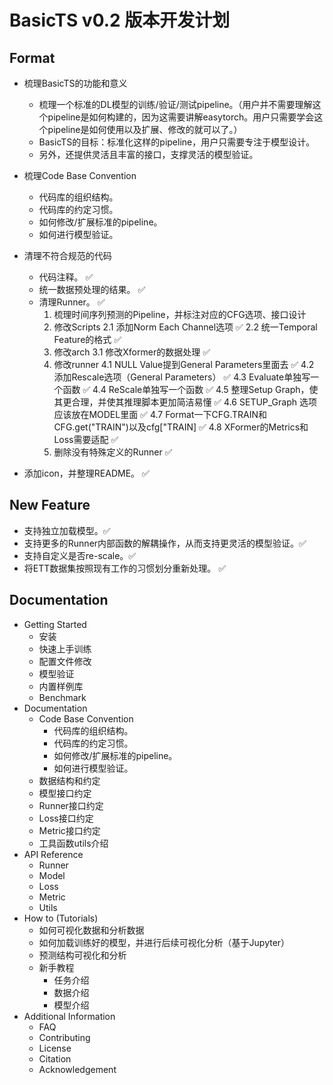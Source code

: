 # BasicTS v0.2 版本开发计划

## Format

- 梳理BasicTS的功能和意义
    - 梳理一个标准的DL模型的训练/验证/测试pipeline。（用户并不需要理解这个pipeline是如何构建的，因为这需要讲解easytorch。用户只需要学会这个pipeline是如何使用以及扩展、修改的就可以了。）
    - BasicTS的目标：标准化这样的pipeline，用户只需要专注于模型设计。
    - 另外，还提供灵活且丰富的接口，支撑灵活的模型验证。
 
- 梳理Code Base Convention
    - 代码库的组织结构。
    - 代码库的约定习惯。
    - 如何修改/扩展标准的pipeline。
    - 如何进行模型验证。    

- 清理不符合规范的代码
    - 代码注释。 ✅
    - 统一数据预处理的结果。 ✅
    - 清理Runner。 ✅
        1. 梳理时间序列预测的Pipeline，并标注对应的CFG选项、接口设计
        2. 修改Scripts
            2.1 添加Norm Each Channel选项 ✅
            2.2 统一Temporal Feature的格式 ✅
        3. 修改arch
            3.1 修改Xformer的数据处理 ✅
        4. 修改runner
            4.1 NULL Value提到General Parameters里面去 ✅
            4.2 添加Rescale选项（General Parameters） ✅
            4.3 Evaluate单独写一个函数 ✅
            4.4 ReScale单独写一个函数 ✅
            4.5 整理Setup Graph，使其更合理，并使其推理脚本更加简洁易懂 ✅
            4.6 SETUP_Graph 选项应该放在MODEL里面 ✅
            4.7 Format一下CFG.TRAIN和CFG.get("TRAIN")以及cfg["TRAIN] ✅
            4.8 XFormer的Metrics和Loss需要适配 ✅
        5. 删除没有特殊定义的Runner ✅

- 添加icon，并整理README。 ✅

## New Feature

- 支持独立加载模型。✅
- 支持更多的Runner内部函数的解耦操作，从而支持更灵活的模型验证。✅
- 支持自定义是否re-scale。✅
- 将ETT数据集按照现有工作的习惯划分重新处理。 ✅

## Documentation

- Getting Started
    - 安装
    - 快速上手训练
    - 配置文件修改
    - 模型验证
    - 内置样例库
    - Benchmark
- Documentation
    - Code Base Convention
        - 代码库的组织结构。
        - 代码库的约定习惯。
        - 如何修改/扩展标准的pipeline。
        - 如何进行模型验证。
    - 数据结构和约定
    - 模型接口约定
    - Runner接口约定
    - Loss接口约定
    - Metric接口约定
    - 工具函数utils介绍
-  API Reference
    - Runner
    - Model
    - Loss
    - Metric
    - Utils
- How to (Tutorials)
    - 如何可视化数据和分析数据
    - 如何加载训练好的模型，并进行后续可视化分析（基于Jupyter）
    - 预测结构可视化和分析
    - 新手教程
        - 任务介绍
        - 数据介绍
        - 模型介绍
- Additional Information
    - FAQ
    - Contributing
    - License
    - Citation
    - Acknowledgement
